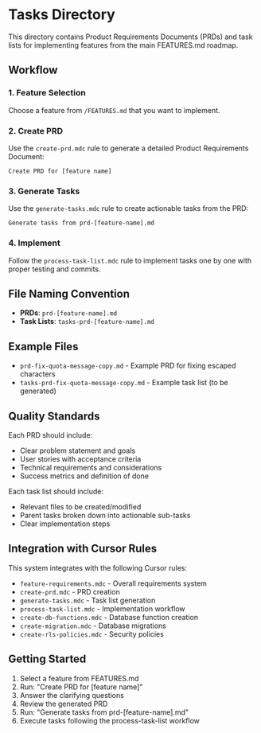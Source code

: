 # Tasks Directory

This directory contains Product Requirements Documents (PRDs) and task lists for implementing features from the main FEATURES.md roadmap.

## Workflow

### 1. Feature Selection
Choose a feature from `/FEATURES.md` that you want to implement.

### 2. Create PRD
Use the `create-prd.mdc` rule to generate a detailed Product Requirements Document:
```
Create PRD for [feature name]
```

### 3. Generate Tasks
Use the `generate-tasks.mdc` rule to create actionable tasks from the PRD:
```
Generate tasks from prd-[feature-name].md
```

### 4. Implement
Follow the `process-task-list.mdc` rule to implement tasks one by one with proper testing and commits.

## File Naming Convention

- **PRDs**: `prd-[feature-name].md`
- **Task Lists**: `tasks-prd-[feature-name].md`

## Example Files

- `prd-fix-quota-message-copy.md` - Example PRD for fixing escaped characters
- `tasks-prd-fix-quota-message-copy.md` - Example task list (to be generated)

## Quality Standards

Each PRD should include:
- Clear problem statement and goals
- User stories with acceptance criteria
- Technical requirements and considerations
- Success metrics and definition of done

Each task list should include:
- Relevant files to be created/modified
- Parent tasks broken down into actionable sub-tasks
- Clear implementation steps

## Integration with Cursor Rules

This system integrates with the following Cursor rules:
- `feature-requirements.mdc` - Overall requirements system
- `create-prd.mdc` - PRD creation
- `generate-tasks.mdc` - Task list generation
- `process-task-list.mdc` - Implementation workflow
- `create-db-functions.mdc` - Database function creation
- `create-migration.mdc` - Database migrations
- `create-rls-policies.mdc` - Security policies

## Getting Started

1. Select a feature from FEATURES.md
2. Run: "Create PRD for [feature name]"
3. Answer the clarifying questions
4. Review the generated PRD
5. Run: "Generate tasks from prd-[feature-name].md"
6. Execute tasks following the process-task-list workflow
